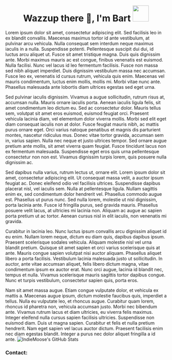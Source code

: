 ### 

<!-- this is comment -->
<p>
  
<h1 align="center"> Wazzup there 👋, I'm Bart 
<img src="https://raw.githubusercontent.com/alexnaiman/alexnaiman/master/resources/bongocat.gif" width="50px" />
</h1>
</p>


Lorem ipsum dolor sit amet, consectetur adipiscing elit. Sed facilisis leo in ex blandit convallis. Maecenas maximus tortor id ante vestibulum, at pulvinar arcu vehicula. Nulla consequat sem interdum neque maximus iaculis in a nulla. Suspendisse potenti. Pellentesque suscipit dui dui, id luctus arcu aliquet ut. Fusce sit amet tristique magna. Duis quis dignissim ante. Morbi maximus mauris ac est congue, finibus venenatis est euismod. Nulla facilisi. Nunc vel lacus id leo fermentum facilisis. Fusce non massa sed nibh aliquet imperdiet. Duis dignissim vestibulum massa nec accumsan. Fusce leo ex, venenatis id cursus rutrum, vehicula quis enim. Maecenas vel mauris condimentum, luctus enim mollis, mollis mi. Morbi vitae nunc ante. Phasellus malesuada ante lobortis diam ultrices egestas sed eget urna.

Sed pulvinar iaculis dignissim. Vivamus a augue sollicitudin, rutrum risus at, accumsan nulla. Mauris ornare iaculis porta. Aenean iaculis ligula felis, sit amet condimentum leo dictum eu. Sed ac consectetur dolor. Mauris tellus sem, volutpat sit amet eros euismod, euismod feugiat orci. Praesent vehicula lacinia diam, vel elementum dolor viverra mollis. Morbi sed elit eget diam consequat iaculis non at dolor. Fusce feugiat mauris nibh, ac mattis purus ornare eget. Orci varius natoque penatibus et magnis dis parturient montes, nascetur ridiculus mus. Donec vitae tortor gravida, accumsan sem in, varius sapien. Nulla nec neque et justo ultrices tempor. Sed ornare augue pretium ante mollis, sit amet viverra quam feugiat. Fusce tincidunt lacus non ex fermentum malesuada. Suspendisse eget eros quis urna pellentesque consectetur non non est. Vivamus dignissim turpis lorem, quis posuere nulla dignissim ac.

Sed dapibus nulla varius, rutrum lectus ut, ornare elit. Lorem ipsum dolor sit amet, consectetur adipiscing elit. Ut consequat massa velit, a auctor ipsum feugiat ac. Donec eleifend odio vel facilisis ultrices. Suspendisse dapibus placerat nisl, vel iaculis sem. Nulla at pellentesque ligula. Nullam sagittis enim ex, sed condimentum dolor hendrerit vel. Phasellus commodo augue est. Phasellus ut purus nunc. Sed nulla lorem, molestie ut nisl dignissim, porta lacinia ante. Fusce id fringilla purus, sed gravida mauris. Phasellus posuere velit lacus, at ultricies mi lacinia non. Aliquam ac augue ac sapien porta pretium ut ac tortor. Aenean cursus nisl in elit iaculis, non venenatis mi gravida.

Curabitur in lacinia leo. Nunc luctus ipsum convallis arcu dignissim aliquet id eu enim. Nullam lorem neque, dictum eu diam quis, dapibus dapibus ipsum. Praesent scelerisque sodales vehicula. Aliquam molestie nisl vel urna blandit pretium. Quisque sit amet sapien et orci varius scelerisque quis at ante. Mauris congue sapien volutpat nisi auctor aliquam. Phasellus aliquet libero a porta facilisis. Vestibulum lacinia malesuada justo ut sollicitudin. In auctor, ante vitae accumsan aliquet, felis libero dictum magna, vitae condimentum ipsum ex auctor erat. Nunc orci augue, lacinia id blandit nec, tempus et nulla. Vivamus scelerisque mauris sagittis tortor dapibus congue. Nunc et turpis vestibulum, consectetur sapien quis, porta eros.

Nam sit amet massa augue. Etiam congue vulputate dolor, et vehicula ex mattis a. Maecenas augue ipsum, dictum molestie faucibus quis, imperdiet a tellus. Nulla eu vulputate leo, et rhoncus augue. Curabitur quam lorem, rhoncus id pharetra non, vehicula accumsan justo. Morbi nec bibendum ante. Vivamus rutrum lacus et diam ultricies, eu viverra felis maximus. Integer eleifend nulla cursus sapien facilisis ultricies. Suspendisse non euismod diam. Duis ut magna sapien. Curabitur et felis et nulla pretium hendrerit. Nam eget sapien vel lacus auctor dictum. Praesent facilisis enim nec diam egestas blandit. Integer a purus nec dolor aliquet fringilla a id ante.
<img src="https://github-readme-stats.vercel.app/api?username=xxxarixx&show_icons=true&hide_border=true&count_private=true&icon_color=5C5C75&text_color=5C5C75&title_color=EC6F7B&bg_color=FFFFFF" alt="IndieMoose's GitHub Stats">
<h3> Contact: </h3>
